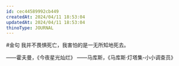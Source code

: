 ```yaml
---
id: cec44589992cb449
createdAt: 2024/04/11 18:53:04
updatedAt: 2024/04/11 18:53:04
thinoType: JOURNAL
---
```

#金句 我并不畏惧死亡，我害怕的是一无所知地死去。

——霍夫曼，《今夜星光灿烂》
——马库斯，《马库斯·灯塔集-小小调查员》